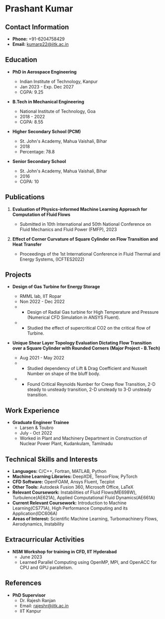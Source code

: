 # Prashant Kumar

## Contact Information
- **Phone:** +91-6204758429
- **Email:** kumarp22@iitk.ac.in

## Education
- **PhD in Aerospace Engineering**
  - Indian Institute of Technology, Kanpur
  - Jan 2023 - Exp. Dec 2027
  - CGPA: 9.25

- **B.Tech in Mechanical Engineering**
  - National Institute of Technology, Goa
  - 2018 - 2022
  - CGPA: 8.55

- **Higher Secondary School (PCM)**
  - St. John's Academy, Mahua Vaishali, Bihar
  - 2018
  - Percentage: 78.8

- **Senior Secondary School**
  - St. John's Academy, Mahua Vaishali, Bihar
  - 2016
  - CGPA: 10

## Publications
1. **Evaluation of Physics-informed Machine Learning Approach for Computation of Fluid Flows**
   - Submitted in 10th International and 50th National Conference on Fluid Mechanics and Fluid Power (FMFP), 2023

2. **Effect of Corner Curvature of Square Cylinder on Flow Transition and Heat Transfer**
   - Proceedings of the 1st International Conference in Fluid Thermal and Energy Systems, (ICFTES2022)

## Projects
- **Design of Gas Turbine for Energy Storage**
  - RMML lab, IIT Ropar
  - Non 2022 - Dec 2022
  - - Design of Radial Gas turbine for High Temperature and Pressure (Numerical CFD Simulation in ANSYS Fluent).
  - - Studied the effect of supercritical CO2 on the critical flow of Turbine.

- **Unique Shear Layer Topology Evaluation Dictating Flow Transition over a Square Cylinder with Rounded Corners (Major Project - B.Tech)**
  - Aug 2021 - May 2022
  - - Studied dependency of Lift & Drag Coefficient and Nusselt Number on shape of the bluff body.
  - - Found Critical Reynolds Number for Creep flow Transition, 2-D steady to unsteady transition, 2-D unsteady to 3-D unsteady transition.

## Work Experience
- **Graduate Engineer Trainee**
  - Larsen & Toubro
  - July - Oct 2022
  - Worked in Plant and Machinery Department in Construction of Nuclear Power Plant, Kudankulam, Tamilnadu

## Technical Skills and Interests
- **Languages:** C/C++, Fortran, MATLAB, Python
- **Machine Learning Libraries:** DeepXDE, TensorFlow, PyTorch
- **CFD Software:** OpenFOAM, Ansys Fluent, Tecplot
- **Other Tools:** Autodesk Fusion 360, Microsoft Office, LaTeX
- **Relevant Coursework:** Instabilities of Fluid Flows(ME698W), Turbulence(AE621A), Applied Computational Fluid Dynamics(AE661A)
- **Current Relevant Coursework:** Introduction to Machine Learning(CS771A), High Performance Computing and its Application(IDC606A)
- **Areas of Interest:** Scientific Machine Learning, Turbomachinery Flows, Aerodynamics, Instability

## Extracurricular Activities
- **NSM Workshop for training in CFD, IIT Hyderabad**
  - June 2023
  - Learned Parallel Computing using OpenMP, MPI, and OpenACC for CPU and GPU parallelism.

## References
- **PhD Supervisor**
  - Dr. Rajesh Ranjan
  - Email: rajeshr@iitk.ac.in
  - IIT Kanpur

